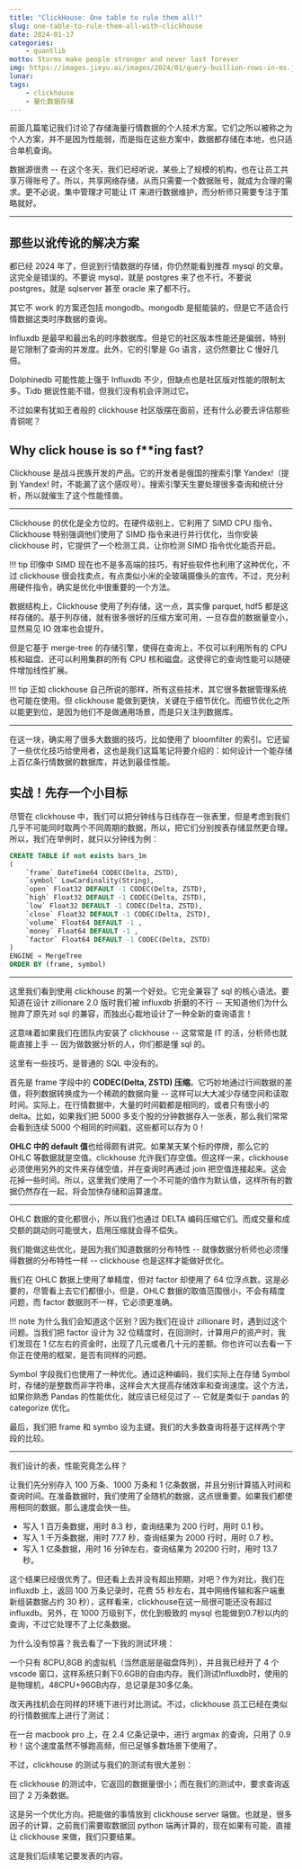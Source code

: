 ```yaml
---
title: "ClickHouse: One table to rule them all!"
slug: one-table-to-rule-them-all-with-clickhouse
date: 2024-01-17
categories:
    - quantlib
motto: Storms make people stronger and never last forever
img: https://images.jieyu.ai/images/2024/01/query-buillion-rows-in-ms.jpg
lunar:
tags: 
    - clickhouse
    - 量化数据存储
---
```


前面几篇笔记我们讨论了存储海量行情数据的个人技术方案。它们之所以被称之为个人方案，并不是因为性能弱，而是指在这些方案中，数据都存储在本地，也只适合单机查询。

数据源很贵 -- 在这个冬天，我们已经听说，某些上了规模的机构，也在让员工共享万得账号了。所以，共享网络存储，从而只需要一个数据账号，就成为合理的需求。更不必说，集中管理才可能让 IT 来进行数据维护，而分析师只需要专注于策略就好。

<!--more-->

---

## 那些以讹传讹的解决方案

都已经 2024 年了，但说到行情数据的存储，你仍然能看到推荐 mysql 的文章。这完全是错误的。不要说 mysql，就是 postgres 来了也不行。不要说 postgres，就是 sqlserver 甚至 oracle 来了都不行。

其它不 work 的方案还包括 mongodb。mongodb 是挺能装的，但是它不适合行情数据这类时序数据的查询。

Influxdb 是最早和最出名的时序数据库。但是它的社区版本性能还是偏弱，特别是它限制了查询的并发度。此外，它的引擎是 Go 语言，这仍然要比 C 慢好几倍。

Dolphinedb 可能性能上强于 Influxdb 不少，但缺点也是社区版对性能的限制太多。Tidb 据说性能不错，但我们没有机会评测过它。

不过如果有犹如王者般的 clickhouse 社区版摆在面前，还有什么必要去评估那些青铜呢？

## Why click house is so f**ing fast?

Clickhouse 是战斗民族开发的产品。它的开发者是俄国的搜索引擎 Yandex!（提到 Yandex! 时，不能漏了这个感叹号）。搜索引擎天生要处理很多查询和统计分析，所以就催生了这个性能怪兽。

---

Clickhouse 的优化是全方位的。在硬件级别上，它利用了 SIMD CPU 指令。Clickhouse 特别强调他们使用了 SIMD 指令来进行并行优化，当你安装 clickhouse 时，它提供了一个检测工具，让你检测 SIMD 指令优化能否开启。

!!! tip
    印像中 SIMD 现在也不是多高端的技巧，有好些软件也利用了这种优化，不过 clickhouse 很会找卖点，有点类似小米的全玻璃摄像头的宣传。不过，充分利用硬件指令，确实是优化中很重要的一个方法。

数据结构上，Clickhouse 使用了列存储，这一点，其实像 parquet, hdf5 都是这样存储的。基于列存储，就有很多很好的压缩方案可用，一旦存盘的数据量变小，显然易见 IO 效率也会提升。

但是它基于 merge-tree 的存储引擎，使得在查询上，不仅可以利用所有的 CPU 核和磁盘、还可以利用集群的所有 CPU 核和磁盘。这使得它的查询性能可以随硬件增加线性扩展。

!!! tip
    正如 clickhouse 自己所说的那样，所有这些技术，其它很多数据管理系统也可能在使用。但 clickhouse 能做到更快，关键在于细节优化。而细节优化之所以能更到位，是因为他们不是做通用场景，而是只关注列数据库。

---

在这一块，确实用了很多大数据的技巧，比如使用了 bloomfilter 的索引。它还留了一些优化技巧给使用者，这也是我们这篇笔记将要介绍的：如何设计一个能存储上百亿条行情数据的数据库，并达到最佳性能。

## 实战！先存一个小目标

尽管在 clickhouse 中，我们可以把分钟线与日线存在一张表里，但是考虑到我们几乎不可能同时取两个不同周期的数据，所以，把它们分别按表存储显然更合理。所以，我们在举例时，就只以分钟线为例：

```sql
CREATE TABLE if not exists bars_1m
(
    `frame` DateTime64 CODEC(Delta, ZSTD),
    `symbol` LowCardinality(String),
    `open` Float32 DEFAULT -1 CODEC(Delta, ZSTD),
    `high` Float32 DEFAULT -1 CODEC(Delta, ZSTD),
    `low` Float32 DEFAULT -1 CODEC(Delta, ZSTD),
    `close` Float32 DEFAULT -1 CODEC(Delta, ZSTD),
    `volume` Float64 DEFAULT -1 ,
    `money` Float64 DEFAULT -1 ,
    `factor` Float64 DEFAULT -1 CODEC(Delta, ZSTD)
)
ENGINE = MergeTree
ORDER BY (frame, symbol)
```

---

这里我们看到使用 clickhouse 的第一个好处。它完全兼容了 sql 的核心语法。要知道在设计 zillionare 2.0 版时我们被 influxdb 折磨的不行 -- 天知道他们为什么抛弃了原先对 sql 的兼容，而独出心裁地设计了一种全新的查询语言！

这意味着如果我们在团队内安装了 clickhouse -- 这常常是 IT 的活，分析师也就能直接上手 -- 因为做数据分析的人，你们都是懂 sql 的。

这里有一些技巧，是普通的 SQL 中没有的。

首先是 frame 字段中的 **CODEC(Delta, ZSTD) 压缩**。它巧妙地通过行间数据的差值，将列数据转换成为一个稀疏的数据向量 -- 这样可以大大减少存储空间和读取时间。实际上，在行情数据中，大量的时间戳都是相同的，或者只有很小的 delta。比如，如果我们把 5000 多支个股的分钟数据存入一张表，那么我们常常会看到连续 5000 个相同的时间戳，这些都可以存为 0！

**OHLC 中的 default 值**也给得颇有讲究。如果某天某个标的停牌，那么它的 OHLC 等数据就是空值。clickhouse 允许我们存空值。但这样一来，clickhouse 必须使用另外的文件来存储空值，并在查询时再通过 join 把空值连接起来。这会花掉一些时间。所以，这里我们使用了一个不可能的值作为默认值，这样所有的数据仍然存在一起，将会加快存储和运算速度。

---

OHLC 数据的变化都很小，所以我们也通过 DELTA 编码压缩它们。而成交量和成交额的跳动则可能很大，启用压缩就会得不偿失。

我们能做这些优化，是因为我们知道数据的分布特性 -- 就像数据分析师也必须懂得数据的分布特性一样 -- clickhouse 也是这样才能做好优化。

我们在 OHLC 数据上使用了单精度，但对 factor 却使用了 64 位浮点数。这是必要的，尽管看上去它们都很小，但是，OHLC 数据的取值范围很小，不会有精度问题，而 factor 数据则不一样，它必须更准确。

!!! note
    为什么我们会知道这个区别？因为我们在设计 zillionare 时，遇到过这个问题。当我们把 factor 设计为 32 位精度时，在回测时，计算用户的资产时，我们发现在 1 亿左右的资金时，出现了几元或者几十元的差额。你也许可以去看一下你正在使用的框架，是否有同样的问题。

Symbol 字段我们也使用了一种优化。通过这种编码，我们实际上在存储 Symbol 时，存储的是整数而非字符串，这样会大大提高存储效率和查询速度。这个方法，如果你熟悉 Pandas 的性能优化，就应该已经见过了 -- 它就是类似于 pandas 的 categorize 优化。

最后，我们把 frame 和 symbo 设为主键。我们的大多数查询将基于这样两个字段的比较。

---

我们设计的表，性能究竟怎么样？

让我们先分别存入 100 万条、1000 万条和 1 亿条数据，并且分别计算插入时间和查询时间。在准备数据时，我们使用了全随机的数据，这点很重要。如果我们都使用相同的数据，那么速度会快一些。

* 写入 1 百万条数据，用时 8.3 秒，查询结果为 200 行时，用时 0.1 秒。
* 写入 1 千万条数据，用时 77.7 秒，查询结果为 2000 行时，用时 0.7 秒。
* 写入 1 亿条数据，用时 16 分钟左右，查询结果为 20200 行时，用时 13.7 秒。

这个结果已经很优秀了。但还看上去并没有超出预期，对吧？作为对比，我们在 influxdb 上，返回 100 万条记录时，花费 55 秒左右，其中网络传输和客户端重新组装数据占约 30 秒），这样看来，clickhouse在这一局很可能还没有超过influxdb。另外，在 1000 万级别下，优化到极致的 mysql 也能做到0.7秒以内的查询，不过它处理不了上亿条数据。

为什么没有惊喜？我去看了一下我的测试环境：

一个只有 8CPU,8GB 的虚拟机（当然底层是磁盘阵列），并且我已经开了 4 个 vscode 窗口，这样系统只剩下0.6GB的自由内存。我们测试Influxdb时，使用的是物理机，48CPU+96GB内存，总记录是30多亿条。

改天再找机会在同样的环境下进行对比测试。不过，clickhouse 员工已经在类似的行情数据库上进行了测试：

在一台 macbook pro 上，在 2.4 亿条记录中，进行 argmax 的查询，只用了 0.9 秒！这个速度虽然不够跑高频，但已足够多数场景下使用了。

不过，clickhouse 的测试与我们的测试有很大差别：

在 clickhouse 的测试中，它返回的数据量很小；而在我们的测试中，要求查询返回了 2 万条数据。

这是另一个优化方向。把能做的事情放到 clickhouse server 端做。也就是，很多因子的计算，之前我们需要取数据回 python 端再计算的，现在如果有可能，直接让 clickhouse 来做，我们只要结果。

这是我们后续笔记要发表的内容。
